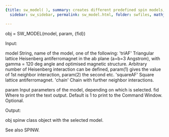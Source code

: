 ```yaml
---
{title: sw_model( ), summary: creates different predefined spin models, keywords: sample,
  sidebar: sw_sidebar, permalink: sw_model.html, folder: swfiles, mathjax: 'true'}

---
```

 
obj = SW_MODEL(model, param, {fid})
 
Input:
 
model     String, name of the model, one of the following:
              'triAF'     Triangular lattice Heisenberg antiferromagnet
                          in the ab plane (a=b=3 Angstrom), with gamma =
                          120 deg angle and optimised magnetic structure.
                          Arbitrary number of Heisenberg interaction can
                          be defined, param(1) gives the value of 1st
                          neighbor interaction, param(2) the second etc.
              'squareAF'  Square lattice antiferromagnet.
              'chain'     Chain with further neighbor interactions.
 
param     Input parameters of the model, depending on which is selected.
fid       Where to print the text output. Default is 1 to print to the
          Command Window. Optional.
 
Output:
 
obj       spinw class object with the selected model.
 
See also SPINW.
 

